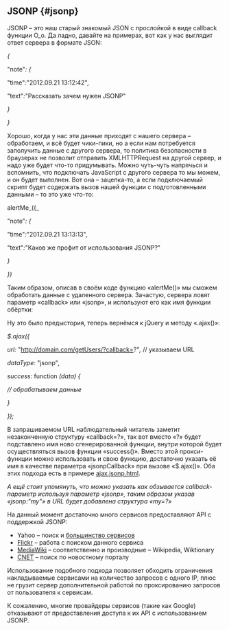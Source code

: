## JSONP {#jsonp}

JSONP – это наш старый знакомый JSON с прослойкой в виде callback функции О_о. Да ладно, давайте на примерах, вот как у нас выглядит ответ сервера в формате JSON:

_{_

"note"_: {_

"time"_:_"2012.09.21 13:12:42"_,_

"text"_:_"Рассказать зачем нужен JSONP"

_}_

_}_

Хорошо, когда у нас эти данные приходят с нашего сервера – обработаем, и всё будет чики-пики, но а если нам потребуется заполучить данные с другого сервера, то политика безопасности в браузерах не позволит отправить XMLHTTPRequest на другой сервер, и надо уже будет что-то придумывать. Можно чуть-чуть напрячься и вспомнить, что подключать JavaScript с другого сервера то мы можем, и он будет выполнен. Вот она – зацепка-то, а если подключаемый скрипт будет содержать вызов нашей функции с подготовленными данными – то это уже что-то:

alertMe_({_

"note"_: {_

"time"_:_"2012.09.21 13:13:13"_,_

"text"_:_"Каков же профит от использования JSONP?"

_}_

_})_

Таким образом, описав в своём коде функцию «alertMe()» мы сможем обработать данные с удаленного сервера. Зачастую, сервера ловят параметр «callback» или «jsonp», и используют его как имя функции обёртки:

<script type="text/javascript"

src="http://domain.com/getUsers/?callback=alertMe">

</script>

Ну это было предыстория, теперь вернёмся к jQuery и методу «.ajax()»:

_$._ajax_({_

_url:_ "http://domain.com/getUsers/?callback=?"_,_ // указываем URL

_dataType:_ "jsonp"_,_

_success:_ function _(data) {_

_// обрабатываем данные_

_}_

_});_

В запрашиваемом URL наблюдательный читатель заметит незаконченную структуру «callback=?», так вот вместо «?» будет подставлено имя ново сгенерированной функции, внутри которой будет осуществляться вызов функции «success()». Вместо этой прокси-функции можно использовать и свою функцию, достаточно указать её имя в качестве параметра «jsonpCallback» при вызове «$.ajax()». Оба этих подхода есть в примере [ajax.jsonp.html](http://anton.shevchuk.name/book/code/ajax.jsonp.html).

_А ещё стоит упомянуть, что можно указать как обзывается callback-параметр используя параметр «jsonp», таким образом указав «jsonp:"my"» в URL будет добавлена структура «my=?»_

На данный момент достаточно много сервисов предоставляют API с поддержкой JSONP:

*   Yahoo – поиск и [большинство сервисов](https://developer.yahoo.com/javascript/json.html)
*   [Flickr](http://www.flickr.com/services/api/) – работа с поиском данного сервиса
*   [MediaWiki](http://en.wikipedia.org/w/api.php) – соответственно и производные – Wikipedia, Wiktionary
*   [CNET](http://api.cnet.com/dashboard.html) – поиск по новостному порталу

Использование подобного подхода позволяет обходить ограничения накладываемые сервисами на количество запросов с одного IP, плюс не грузит сервер дополнительной работой по проксированию запросов от пользователя к сервисам.

К сожалению, многие провайдеры сервисов (такие как Google) отказывают от предоставления доступа к их API с использованием JSONP.